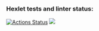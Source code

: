 ### Hexlet tests and linter status:
[![Actions Status](https://github.com/FrizzGav/frontend-project-44/workflows/hexlet-check/badge.svg)](https://github.com/FrizzGav/frontend-project-44/actions)
<a href="https://codeclimate.com/github/FrizzGav/frontend-project-44/maintainability"><img src="https://api.codeclimate.com/v1/badges/7367a7cb5b7356a88f5b/maintainability" /></a>